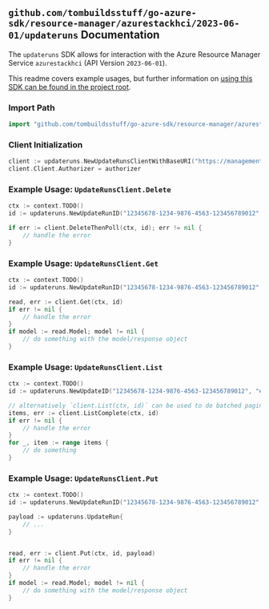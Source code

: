 
## `github.com/tombuildsstuff/go-azure-sdk/resource-manager/azurestackhci/2023-06-01/updateruns` Documentation

The `updateruns` SDK allows for interaction with the Azure Resource Manager Service `azurestackhci` (API Version `2023-06-01`).

This readme covers example usages, but further information on [using this SDK can be found in the project root](https://github.com/tombuildsstuff/go-azure-sdk/tree/main/docs).

### Import Path

```go
import "github.com/tombuildsstuff/go-azure-sdk/resource-manager/azurestackhci/2023-06-01/updateruns"
```


### Client Initialization

```go
client := updateruns.NewUpdateRunsClientWithBaseURI("https://management.azure.com")
client.Client.Authorizer = authorizer
```


### Example Usage: `UpdateRunsClient.Delete`

```go
ctx := context.TODO()
id := updateruns.NewUpdateRunID("12345678-1234-9876-4563-123456789012", "example-resource-group", "clusterValue", "updateValue", "updateRunValue")

if err := client.DeleteThenPoll(ctx, id); err != nil {
	// handle the error
}
```


### Example Usage: `UpdateRunsClient.Get`

```go
ctx := context.TODO()
id := updateruns.NewUpdateRunID("12345678-1234-9876-4563-123456789012", "example-resource-group", "clusterValue", "updateValue", "updateRunValue")

read, err := client.Get(ctx, id)
if err != nil {
	// handle the error
}
if model := read.Model; model != nil {
	// do something with the model/response object
}
```


### Example Usage: `UpdateRunsClient.List`

```go
ctx := context.TODO()
id := updateruns.NewUpdateID("12345678-1234-9876-4563-123456789012", "example-resource-group", "clusterValue", "updateValue")

// alternatively `client.List(ctx, id)` can be used to do batched pagination
items, err := client.ListComplete(ctx, id)
if err != nil {
	// handle the error
}
for _, item := range items {
	// do something
}
```


### Example Usage: `UpdateRunsClient.Put`

```go
ctx := context.TODO()
id := updateruns.NewUpdateRunID("12345678-1234-9876-4563-123456789012", "example-resource-group", "clusterValue", "updateValue", "updateRunValue")

payload := updateruns.UpdateRun{
	// ...
}


read, err := client.Put(ctx, id, payload)
if err != nil {
	// handle the error
}
if model := read.Model; model != nil {
	// do something with the model/response object
}
```
